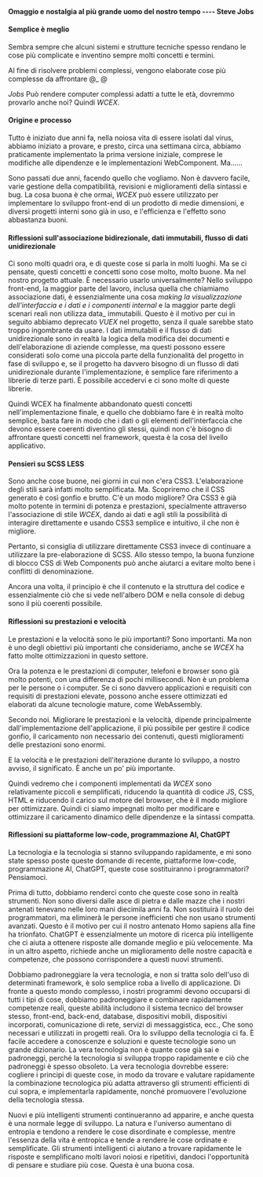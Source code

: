 <!--DESC: {"icon":"assistant",id:4} -->
<p align=center><svg width=8em src="@/@wcex/doc/assets/jobs.svg" ></svg></p>

#### Omaggio e nostalgia al più grande uomo del nostro tempo ---- **Steve Jobs**

#### Semplice è meglio

Sembra sempre che alcuni sistemi e strutture tecniche spesso rendano le cose più complicate e inventino sempre molti concetti e termini.

Al fine di risolvere problemi complessi, vengono elaborate cose più complesse da affrontare @\_ @

_Jobs_ Può rendere computer complessi adatti a tutte le età, dovremmo provarlo anche noi? Quindi _WCEX_.

#### Origine e processo

Tutto è iniziato due anni fa, nella noiosa vita di essere isolati dal virus, abbiamo iniziato a provare, e presto, circa una settimana circa, abbiamo praticamente implementato la prima versione iniziale, comprese le modifiche alle dipendenze e le implementazioni WebComponent. Ma......

Sono passati due anni, facendo quello che vogliamo. Non è davvero facile, varie gestione della compatibilità, revisioni e miglioramenti della sintassi e bug. La cosa buona è che ormai, _WCEX_ può essere utilizzato per implementare lo sviluppo front-end di un prodotto di medie dimensioni, e diversi progetti interni sono già in uso, e l'efficienza e l'effetto sono abbastanza buoni.

#### Riflessioni sull'associazione bidirezionale, dati immutabili, flusso di dati unidirezionale

Ci sono molti quadri ora, e di queste cose si parla in molti luoghi. Ma se ci pensate, questi concetti e concetti sono cose molto, molto buone. Ma nel nostro progetto attuale. È necessario usarlo universalmente?
Nello sviluppo front-end, la maggior parte del lavoro, inclusa quella che chiamiamo associazione dati, è essenzialmente una cosa _making la visualizzazione dell'interfaccia e i dati e i componenti internal_ e la maggior parte degli scenari reali non utilizza data_ immutabili.
Questo è il motivo per cui in seguito abbiamo deprecato _VUEX_ nel progetto, senza il quale sarebbe stato troppo ingombrante da usare. I dati immutabili e il flusso di dati unidirezionale sono in realtà la logica della modifica dei documenti e dell'elaborazione di aziende complesse, ma questi possono essere considerati solo come una piccola parte della funzionalità del progetto in fase di sviluppo e, se il progetto ha davvero bisogno di un flusso di dati unidirezionale durante l'implementazione, è semplice fare riferimento a librerie di terze parti. È possibile accedervi e ci sono molte di queste librerie.

Quindi WCEX ha finalmente abbandonato questi concetti nell'implementazione finale, e quello che dobbiamo fare è in realtà molto semplice, basta fare in modo che i dati o gli elementi dell'interfaccia che devono essere coerenti diventino gli stessi, quindi non c'è bisogno di affrontare questi concetti nel framework, questa è la cosa del livello applicativo.

#### Pensieri su SCSS LESS

Sono anche cose buone, nei giorni in cui non c'era CSS3. L'elaborazione degli stili sarà infatti molto semplificata.
Ma. Scopriremo che il CSS generato è così gonfio e brutto. C'è un modo migliore?
Ora CSS3 è già molto potente in termini di potenza e prestazioni, specialmente attraverso l'associazione di stile _WCEX_, dando ai dati e agli stili la possibilità di interagire direttamente e usando CSS3 semplice e intuitivo, il che non è migliore.

Pertanto, si consiglia di utilizzare direttamente CSS3 invece di continuare a utilizzare la pre-elaborazione di SCSS. Allo stesso tempo, la buona funzione di blocco CSS di Web Components può anche aiutarci a evitare molto bene i conflitti di denominazione.

Ancora una volta, il principio è che il contenuto e la struttura del codice e essenzialmente ciò che si vede nell'albero DOM e nella console di debug sono il più coerenti possibile.

#### Riflessioni su prestazioni e velocità

Le prestazioni e la velocità sono le più importanti? Sono importanti. Ma non è uno degli obiettivi più importanti che consideriamo, anche se _WCEX_ ha fatto molte ottimizzazioni in questo settore.

Ora la potenza e le prestazioni di computer, telefoni e browser sono già molto potenti, con una differenza di pochi millisecondi. Non è un problema per le persone o i computer. Se ci sono davvero applicazioni e requisiti con requisiti di prestazioni elevate, possono anche essere ottimizzati ed elaborati da alcune tecnologie mature, come WebAssembly.

Secondo noi. Migliorare le prestazioni e la velocità, dipende principalmente dall'implementazione dell'applicazione, il più possibile per gestire il codice gonfio, il caricamento non necessario dei contenuti, questi miglioramenti delle prestazioni sono enormi.

E la velocità e le prestazioni dell'iterazione durante lo sviluppo, a nostro avviso, il significato. È anche un po' più importante.

Quindi vedremo che i componenti implementati da _WCEX_ sono relativamente piccoli e semplificati, riducendo la quantità di codice JS, CSS, HTML e riducendo il carico sul motore del browser, che è il modo migliore per ottimizzare. Quindi ci siamo impegnati molto per modificare e ottimizzare il caricamento dinamico delle dipendenze e la sintassi compatta.

#### Riflessioni su piattaforme low-code, programmazione AI, ChatGPT

La tecnologia e la tecnologia si stanno sviluppando rapidamente, e mi sono state spesso poste queste domande di recente, piattaforme low-code, programmazione AI, ChatGPT, queste cose sostituiranno i programmatori? Pensiamoci.

Prima di tutto, dobbiamo renderci conto che queste cose sono in realtà strumenti. Non sono diversi dalle asce di pietra e dalle mazze che i nostri antenati tenevano nelle loro mani diecimila anni fa. Non sostituirà il ruolo dei programmatori, ma eliminerà le persone inefficienti che non usano strumenti avanzati. Questo è il motivo per cui il nostro antenato Homo sapiens alla fine ha trionfato. ChatGPT è essenzialmente un motore di ricerca più intelligente che ci aiuta a ottenere risposte alle domande meglio e più velocemente. Ma in un altro aspetto, richiede anche un miglioramento delle nostre capacità e competenze, che possono corrispondere a questi nuovi strumenti.

Dobbiamo padroneggiare la vera tecnologia, e non si tratta solo dell'uso di determinati framework, è solo semplice roba a livello di applicazione. Di fronte a questo mondo complesso, i nostri programmi devono occuparsi di tutti i tipi di cose, dobbiamo padroneggiare e combinare rapidamente competenze reali, queste abilità includono il sistema tecnico del browser stesso, front-end, back-end, database, dispositivi mobili, dispositivi incorporati, comunicazione di rete, servizi di messaggistica, ecc., Che sono necessari e utilizzati in progetti reali. Ora lo sviluppo della tecnologia ci fa. È facile accedere a conoscenze e soluzioni e queste tecnologie sono un grande dizionario. La vera tecnologia non è quante cose già sai e padroneggi, perché la tecnologia si sviluppa troppo rapidamente e ciò che padroneggi è spesso obsoleto. La vera tecnologia dovrebbe essere: cogliere i principi di queste cose, in modo da trovare e valutare rapidamente la combinazione tecnologica più adatta attraverso gli strumenti efficienti di cui sopra, e implementarla rapidamente, nonché promuovere l'evoluzione della tecnologia stessa.

Nuovi e più intelligenti strumenti continueranno ad apparire, e anche questa è una normale legge di sviluppo. La natura e l'universo aumentano di entropia e tendono a rendere le cose disordinate e complesse, mentre l'essenza della vita è entropica e tende a rendere le cose ordinate e semplificate. Gli strumenti intelligenti ci aiutano a trovare rapidamente le risposte e semplificano molti lavori noiosi e ripetitivi, dandoci l'opportunità di pensare e studiare più cose. Questa è una buona cosa.
